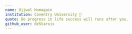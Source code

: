 ```yaml
---
name: Ujjwal Humagain
institution: Coventry University 🚩
quote: Do progress in life success will runs after you.
github_user: deStarxis
---
```


